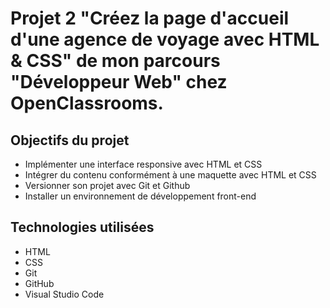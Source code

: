 # Projet 2 "Créez la page d'accueil d'une agence de voyage avec HTML & CSS" de mon parcours "Développeur Web" chez OpenClassrooms.

## Objectifs du projet

- Implémenter une interface responsive avec HTML et CSS
- Intégrer du contenu conformément à une maquette avec HTML et CSS
- Versionner son projet avec Git et Github
- Installer un environnement de développement front-end

## Technologies utilisées

- HTML
- CSS
- Git
- GitHub
- Visual Studio Code
